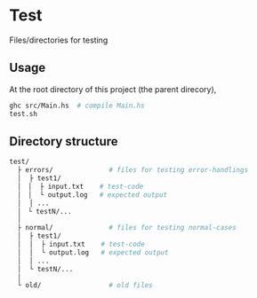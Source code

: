 # Test
Files/directories for testing

## Usage 

At the root directory of this project (the parent direcory),

```bash
ghc src/Main.hs  # compile Main.hs
test.sh
```

## Directory structure


```bash
test/
  ├ errors/              # files for testing error-handlings
  │  ├ test1/
  │　│  ├ input.txt    # test-code
  │　│  └ output.log   # expected output
  │  │ ...
  │　└ testN/...
  │
  ├ normal/              # files for testing normal-cases
  │  ├ test1/
  │  │  ├ input.txt    # test-code
  │  │  └ output.log   # expected output
  │  │ ...
  │  └ testN/...
  │
  └ old/                 # old files
```

